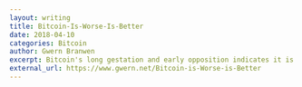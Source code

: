 ```yaml
---
layout: writing
title: Bitcoin-Is-Worse-Is-Better
date: 2018-04-10
categories: Bitcoin
author: Gwern Branwen
excerpt: Bitcoin's long gestation and early opposition indicates it is an example of the 'Worse is Better' paradigm in which an ugly complex design with few attractive theoretical properties compared to purer competitors nevertheless successfully takes over a niche, survives, and becomes gradually refined.
external_url: https://www.gwern.net/Bitcoin-is-Worse-is-Better
---
```

